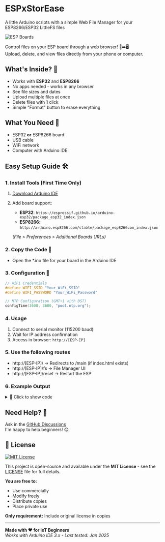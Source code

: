 # ESPxStorEase
 A little Arduino scripts with a simple Web File Manager for your ESP8266/ESP32 LittleFS files

![ESP Boards](https://img.shields.io/badge/Supports-ESP32%20%7C%20ESP8266-green) 

Control files on your ESP board through a web browser! 📂➡️🖥️  
Upload, delete, and view files directly from your phone or computer.

## What's Inside? 🧰
- Works with **ESP32** and **ESP8266**
- No apps needed - works in any browser
- See file sizes and dates
- Upload multiple files at once
- Delete files with 1 click
- Simple "Format" button to erase everything

## What You Need 🔌
- ESP32 **or** ESP8266 board
- USB cable
- WiFi network
- Computer with Arduino IDE

## Easy Setup Guide 🛠️

### 1. Install Tools (First Time Only)
1. [Download Arduino IDE](https://www.arduino.cc/en/software)
2. Add board support:
   - **ESP32**: `https://espressif.github.io/arduino-esp32/package_esp32_index.json`
   - **ESP8266**: `http://arduino.esp8266.com/stable/package_esp8266com_index.json`
   
   *(File > Preferences > Additional Boards URLs)*

### 2. Copy the Code 📝
  - Open the *.ino file for your board in the Arduino IDE

### 3. Configuration 🔧
   ```cpp
   // WiFi Credentials
   #define WIFI_SSID "Your_WiFi_SSID"
   #define WIFI_PASSWORD "Your_WiFi_Password"
   
   // NTP Configuration (GMT+1 with DST)
   configTime(3600, 3600, "pool.ntp.org");
```


### 4. Usage
1. Connect to serial monitor (115200 baud)  
2. Wait for IP address confirmation  
3. Access in browser: `http://[ESP-IP]`

   
### 5. Use the following routes
- http://[ESP-IP]/         → Redirects to /main (if index.html exists)
- http://[ESP-IP]/fs       → File Manager UI
- http://[ESP-IP]/reset    → Restart the ESP

### 6. Example Output
<details>
<summary>📁 Click to show code</summary>
  
```ccp
ets Jul 29 2019 12:21:46

rst:0x1 (POWERON_RESET),boot:0x13 (SPI_FAST_FLASH_BOOT)
configsip: 0, SPIWP:0xee
clk_drv:0x00,q_drv:0x00,d_drv:0x00,cs0_drv:0x00,hd_drv:0x00,wp_drv:0x00
mode:DIO, clock div:1
load:0x3fff0030,len:4916
load:0x40078000,len:16436
load:0x40080400,len:4
ho 8 tail 4 room 4
load:0x40080404,len:3524
entry 0x400805b8
..
Connected! IP-Adresse: 192.168.206.238
LittleFS initialized.

Server is now listening ...

Upload started: /infos.txt
File opened for writing
Bytes written to file: 1436
Bytes written to file: 1436
Bytes written to file: 1436
Bytes written to file: 1436
Bytes written to file: 1436
Bytes written to file: 1324
Upload finished. File closed
Upload started: /Test.txt
File opened for writing
Bytes written to file: 75
Upload finished. File closed
View: Test.txt
.......
Connected! IP-Adresse: 192.168.206.105
LittleFS initialized.

Server is now listening ...

Upload started: /infos.txt
File opened for writing
Bytes written to file: 2048
Bytes written to file: 2048
Bytes written to file: 2048
Bytes written to file: 2048
Bytes written to file: 312
Upload finished. File closed
Upload started: /Jumbli.txt
File opened for writing
Bytes written to file: 75
Upload finished. File closed
View: Test.txt
```
</details>



## Need Help? 🤔

Ask in the [GitHub Discussions](https://github.com/peff74/ESPxStorEase/discussions)  
I'm happy to help beginners! 😊


## 📜 License 

[![MIT License](https://img.shields.io/badge/License-MIT-blue.svg)](https://opensource.org/licenses/MIT)

This project is open-source and available under the **MIT License** - see the [LICENSE](LICENSE) file for full details.

**You are free to:**
- Use commercially
- Modify freely
- Distribute copies
- Place private use

**Only requirement:** Include original license in copies

---

**Made with ❤️ for IoT Beginners**  
*Works with Arduino IDE 3.x - Last tested: Jan 2025*
